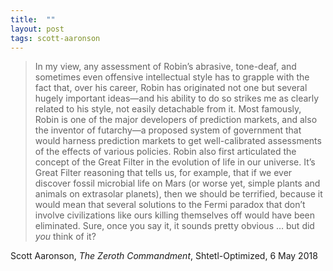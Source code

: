 ```yaml
---
title:  ""
layout: post
tags: scott-aaronson
---
```


> In my view, any assessment of Robin’s abrasive, tone-deaf, and sometimes even offensive intellectual style has to grapple with the fact that, over his career, Robin has originated not one but several hugely important ideas—and his ability to do so strikes me as clearly related to his style, not easily detachable from it.  Most famously, Robin is one of the major developers of prediction markets, and also the inventor of futarchy—a proposed system of government that would harness prediction markets to get well-calibrated assessments of the effects of various policies.  Robin also first articulated the concept of the Great Filter in the evolution of life in our universe.  It’s Great Filter reasoning that tells us, for example, that if we ever discover fossil microbial life on Mars (or worse yet, simple plants and animals on extrasolar planets), then we should be terrified, because it would mean that several solutions to the Fermi paradox that don’t involve civilizations like ours killing themselves off would have been eliminated.  Sure, once you say it, it sounds pretty obvious … but did _you_ think of it?

Scott Aaronson, _The Zeroth Commandment_, Shtetl-Optimized, 6 May 2018
